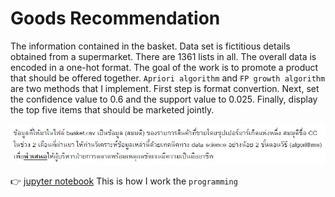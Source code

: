 
# Goods Recommendation

The information contained in the basket. Data set is fictitious details obtained from a supermarket. There are 1361 lists in all. The overall data is encoded in a one-hot format. The goal of the work is to promote a product that should be offered together. ```Apriori algorithm``` and ```FP growth algorithm``` are two methods that I implement. First step is format convertion. Next, set the confidence value to 0.6 and the support value to 0.025. Finally, display the top five items that should be marketed jointly.

![image](pictures/question.JPG)

👉 [jupyter notebook](https://github.com/tan-koo/Goods-Suggestion/blob/master/jupyter/goods.ipynb) This is how I work the ```programming```
